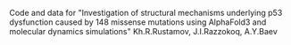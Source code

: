 Code and data for "Investigation of structural mechanisms underlying p53 dysfunction caused by 148 missense mutations using AlphaFold3 and molecular dynamics simulations" Kh.R.Rustamov, J.I.Razzokoq, A.Y.Baev

